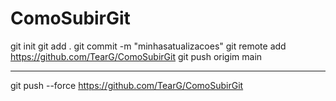 # ComoSubirGit




git init 
git add .
git commit -m "minhasatualizacoes"
git remote add https://github.com/TearG/ComoSubirGit
git push origim main


----------------

git push --force https://github.com/TearG/ComoSubirGit
